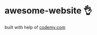 # awesome-website :ok_hand:                
built with help of <a href="http://johnelder.com/">codemy.com</a>
